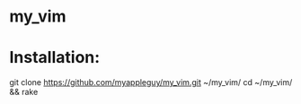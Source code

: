 my_vim
======

# Installation:

git clone https://github.com/myappleguy/my_vim.git ~/my_vim/
cd ~/my_vim/ && rake
